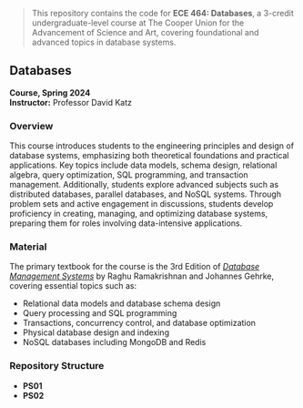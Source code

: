 

> This repository contains the code for **ECE 464: Databases**, a 3-credit undergraduate-level course at The Cooper Union for the Advancement of Science and Art, covering foundational and advanced topics in database systems.


## Databases
**Course, Spring 2024**  
**Instructor:** Professor David Katz


### Overview

This course introduces students to the engineering principles and design of database systems, emphasizing both theoretical foundations and practical applications. Key topics include data models, schema design, relational algebra, query optimization, SQL programming, and transaction management. Additionally, students explore advanced subjects such as distributed databases, parallel databases, and NoSQL systems. Through problem sets and active engagement in discussions, students develop proficiency in creating, managing, and optimizing database systems, preparing them for roles involving data-intensive applications.

### Material

The primary textbook for the course is the 3rd Edition of [*Database Management Systems*](https://www.goodreads.com/book/show/161304.Database_Management_Systems) by Raghu Ramakrishnan and Johannes Gehrke, covering essential topics such as:

- Relational data models and database schema design
- Query processing and SQL programming
- Transactions, concurrency control, and database optimization
- Physical database design and indexing
- NoSQL databases including MongoDB and Redis


### Repository Structure

- **PS01**
- **PS02**
